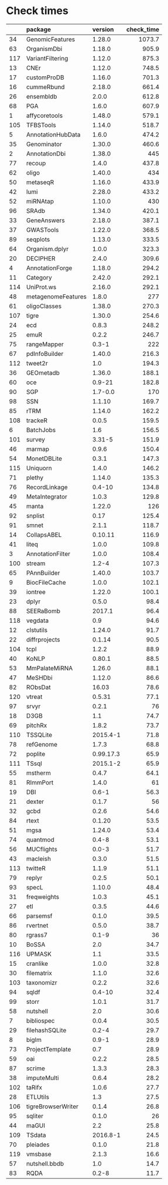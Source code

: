 # Check times

|    |package            |version   | check_time|
|:---|:------------------|:---------|----------:|
|34  |GenomicFeatures    |1.28.0    |     1073.7|
|63  |OrganismDbi        |1.18.0    |      905.9|
|117 |VariantFiltering   |1.12.0    |      875.3|
|13  |CNEr               |1.12.0    |      748.5|
|17  |customProDB        |1.16.0    |      701.3|
|16  |cummeRbund         |2.18.0    |      661.4|
|26  |ensembldb          |2.0.0     |      612.8|
|68  |PGA                |1.6.0     |      607.9|
|1   |affycoretools      |1.48.0    |      579.1|
|105 |TFBSTools          |1.14.0    |      518.7|
|5   |AnnotationHubData  |1.6.0     |      474.2|
|35  |Genominator        |1.30.0    |      460.6|
|2   |AnnotationDbi      |1.38.0    |        445|
|77  |recoup             |1.4.0     |      437.8|
|62  |oligo              |1.40.0    |        434|
|50  |metaseqR           |1.16.0    |      433.9|
|42  |lumi               |2.28.0    |      433.2|
|52  |miRNAtap           |1.10.0    |        430|
|96  |SRAdb              |1.34.0    |      420.1|
|33  |GeneAnswers        |2.18.0    |      387.1|
|37  |GWASTools          |1.22.0    |      368.5|
|89  |seqplots           |1.13.0    |      333.5|
|64  |Organism.dplyr     |1.0.0     |      323.3|
|20  |DECIPHER           |2.4.0     |      309.6|
|4   |AnnotationForge    |1.18.0    |      294.2|
|11  |Category           |2.42.0    |      292.1|
|114 |UniProt.ws         |2.16.0    |      292.1|
|48  |metagenomeFeatures |1.8.0     |        277|
|61  |oligoClasses       |1.38.0    |      270.3|
|107 |tigre              |1.30.0    |      254.6|
|24  |ecd                |0.8.3     |      248.2|
|25  |emuR               |0.2.2     |      246.7|
|75  |rangeMapper        |0.3-1     |        222|
|67  |pdInfoBuilder      |1.40.0    |      216.3|
|112 |tweet2r            |1.0       |      194.3|
|36  |GEOmetadb          |1.36.0    |      188.1|
|60  |oce                |0.9-21    |      182.8|
|90  |SGP                |1.7-0.0   |        170|
|98  |SSN                |1.1.10    |      169.7|
|85  |rTRM               |1.14.0    |      162.2|
|108 |trackeR            |0.0.5     |      159.5|
|6   |BatchJobs          |1.6       |      156.5|
|101 |survey             |3.31-5    |      151.9|
|46  |marmap             |0.9.6     |      150.4|
|54  |MonetDBLite        |0.3.1     |      147.3|
|115 |Uniquorn           |1.4.0     |      146.2|
|71  |plethy             |1.14.0    |      135.3|
|76  |RecordLinkage      |0.4-10    |      134.8|
|49  |MetaIntegrator     |1.0.3     |      129.8|
|45  |manta              |1.22.0    |        126|
|92  |snplist            |0.17      |      125.4|
|91  |smnet              |2.1.1     |      118.7|
|14  |CollapsABEL        |0.10.11   |      116.9|
|41  |liteq              |1.0.0     |      109.8|
|3   |AnnotationFilter   |1.0.0     |      108.4|
|100 |stream             |1.2-4     |      107.3|
|65  |PAnnBuilder        |1.40.0    |      103.7|
|9   |BiocFileCache      |1.0.0     |      102.1|
|39  |iontree            |1.22.0    |      100.1|
|23  |dplyr              |0.5.0     |       98.4|
|88  |SEERaBomb          |2017.1    |       96.4|
|118 |vegdata            |0.9       |       94.6|
|12  |clstutils          |1.24.0    |       91.7|
|22  |diffrprojects      |0.1.14    |       90.5|
|104 |tcpl               |1.2.2     |       88.9|
|40  |KoNLP              |0.80.1    |       88.5|
|53  |MmPalateMiRNA      |1.26.0    |       88.1|
|47  |MeSHDbi            |1.12.0    |       86.6|
|82  |RObsDat            |16.03     |       78.6|
|120 |vtreat             |0.5.31    |       77.1|
|97  |srvyr              |0.2.1     |         76|
|18  |D3GB               |1.1       |       74.7|
|69  |pitchRx            |1.8.2     |       73.7|
|110 |TSSQLite           |2015.4-1  |       71.8|
|78  |refGenome          |1.7.3     |       68.8|
|72  |poplite            |0.99.17.3 |       65.9|
|111 |TSsql              |2015.1-2  |       65.9|
|55  |mstherm            |0.4.7     |       64.1|
|81  |RImmPort           |1.4.0     |         61|
|19  |DBI                |0.6-1     |       56.3|
|21  |dexter             |0.1.7     |         56|
|32  |gcbd               |0.2.6     |       54.6|
|84  |rtext              |0.1.20    |       53.5|
|51  |mgsa               |1.24.0    |       53.4|
|74  |quantmod           |0.4-8     |       53.1|
|56  |MUCflights         |0.0-3     |       51.7|
|43  |macleish           |0.3.0     |       51.5|
|113 |twitteR            |1.1.9     |       51.1|
|79  |replyr             |0.2.5     |       50.1|
|93  |specL              |1.10.0    |       48.4|
|31  |freqweights        |1.0.3     |       45.1|
|27  |etl                |0.3.5     |       44.6|
|66  |parsemsf           |0.1.0     |       39.5|
|86  |rvertnet           |0.5.0     |       38.7|
|80  |rgrass7            |0.1-9     |         36|
|10  |BoSSA              |2.0       |       34.7|
|116 |UPMASK             |1.1       |       33.5|
|15  |cranlike           |1.0.0     |       32.8|
|30  |filematrix         |1.1.0     |       32.6|
|103 |taxonomizr         |0.2.2     |       32.6|
|94  |sqldf              |0.4-10    |       32.4|
|99  |storr              |1.0.1     |       31.7|
|58  |nutshell           |2.0       |       30.6|
|7   |bibliospec         |0.0.4     |       30.5|
|29  |filehashSQLite     |0.2-4     |       29.7|
|8   |biglm              |0.9-1     |       28.9|
|73  |ProjectTemplate    |0.7       |       28.9|
|59  |oai                |0.2.2     |       28.5|
|87  |scrime             |1.3.3     |       28.3|
|38  |imputeMulti        |0.6.4     |       28.2|
|102 |taRifx             |1.0.6     |       27.7|
|28  |ETLUtils           |1.3       |       27.5|
|106 |tigreBrowserWriter |0.1.4     |       26.8|
|95  |sqliter            |0.1.0     |         26|
|44  |maGUI              |2.2       |       25.8|
|109 |TSdata             |2016.8-1  |       24.5|
|70  |pleiades           |0.1.0     |       21.8|
|119 |vmsbase            |2.1.3     |       16.6|
|57  |nutshell.bbdb      |1.0       |       14.7|
|83  |RQDA               |0.2-8     |       11.7|


